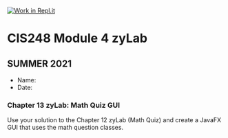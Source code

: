 [![Work in Repl.it](https://classroom.github.com/assets/work-in-replit-14baed9a392b3a25080506f3b7b6d57f295ec2978f6f33ec97e36a161684cbe9.svg)](https://classroom.github.com/online_ide?assignment_repo_id=5313202&assignment_repo_type=AssignmentRepo)
# CIS248 Module 4 zyLab
## SUMMER 2021

- Name:
- Date:


### Chapter 13 zyLab: Math Quiz GUI

<p>Use your solution to the Chapter 12 zyLab (Math Quiz) and create a JavaFX GUI that uses the math question classes.</p>
